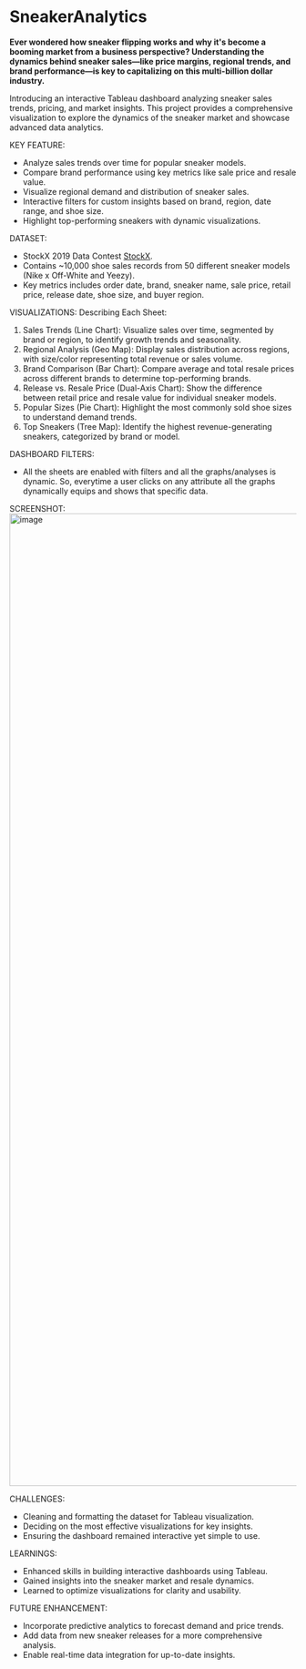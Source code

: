# SneakerAnalytics

**Ever wondered how sneaker flipping works and why it's become a booming market from a business perspective? Understanding the dynamics behind sneaker sales—like price margins, regional trends, and brand performance—is key to capitalizing on this multi-billion dollar industry.**

Introducing an interactive Tableau dashboard analyzing sneaker sales trends, pricing, and market insights. This project provides a comprehensive visualization to explore the dynamics of the sneaker market and showcase advanced data analytics.

KEY FEATURE:
- Analyze sales trends over time for popular sneaker models.
- Compare brand performance using key metrics like sale price and resale value.
- Visualize regional demand and distribution of sneaker sales.
- Interactive filters for custom insights based on brand, region, date range, and shoe size.
- Highlight top-performing sneakers with dynamic visualizations.


DATASET:
- StockX 2019 Data Contest [StockX](https://stockx.com/news/the-2019-data-contest/).
- Contains ~10,000 shoe sales records from 50 different sneaker models (Nike x Off-White and Yeezy).
- Key metrics includes order date, brand, sneaker name, sale price, retail price, release date, shoe size, and buyer region.
 

VISUALIZATIONS:
Describing Each Sheet:
1.	Sales Trends (Line Chart):
Visualize sales over time, segmented by brand or region, to identify growth trends and seasonality.
2.	Regional Analysis (Geo Map):
Display sales distribution across regions, with size/color representing total revenue or sales volume.
3.	Brand Comparison (Bar Chart):
Compare average and total resale prices across different brands to determine top-performing brands.
4.	Release vs. Resale Price (Dual-Axis Chart):
Show the difference between retail price and resale value for individual sneaker models.
5.	Popular Sizes (Pie Chart):
Highlight the most commonly sold shoe sizes to understand demand trends.
6.	Top Sneakers (Tree Map):
Identify the highest revenue-generating sneakers, categorized by brand or model.


DASHBOARD FILTERS:
- All the sheets are enabled with filters and all the graphs/analyses is dynamic. So, everytime a user clicks on any attribute all the graphs dynamically equips and shows that specific data.


SCREENSHOT:
<img width="1709" alt="image" src="https://github.com/user-attachments/assets/662bb33e-101f-405b-af92-957f6303112a" />


CHALLENGES:
- Cleaning and formatting the dataset for Tableau visualization.
- Deciding on the most effective visualizations for key insights.
- Ensuring the dashboard remained interactive yet simple to use.


LEARNINGS:
- Enhanced skills in building interactive dashboards using Tableau.
- Gained insights into the sneaker market and resale dynamics.
- Learned to optimize visualizations for clarity and usability.

 
FUTURE ENHANCEMENT: 
- Incorporate predictive analytics to forecast demand and price trends.
- Add data from new sneaker releases for a more comprehensive analysis.
- Enable real-time data integration for up-to-date insights.

